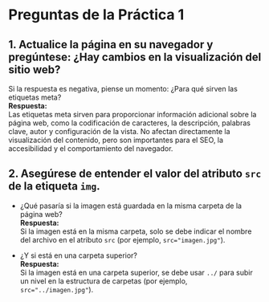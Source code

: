# Preguntas de la Práctica 1

## 1. Actualice la página en su navegador y pregúntese: ¿Hay cambios en la visualización del sitio web?  
Si la respuesta es negativa, piense un momento: ¿Para qué sirven las etiquetas meta?  
**Respuesta:**  
Las etiquetas meta sirven para proporcionar información adicional sobre la página web, como la codificación de caracteres, la descripción, palabras clave, autor y configuración de la vista. No afectan directamente la visualización del contenido, pero son importantes para el SEO, la accesibilidad y el comportamiento del navegador.

## 2. Asegúrese de entender el valor del atributo `src` de la etiqueta `img`.  
- ¿Qué pasaría si la imagen está guardada en la misma carpeta de la página web?  
    **Respuesta:**  
    Si la imagen está en la misma carpeta, solo se debe indicar el nombre del archivo en el atributo `src` (por ejemplo, `src="imagen.jpg"`).

- ¿Y si está en una carpeta superior?  
    **Respuesta:**  
    Si la imagen está en una carpeta superior, se debe usar `../` para subir un nivel en la estructura de carpetas (por ejemplo, `src="../imagen.jpg"`).